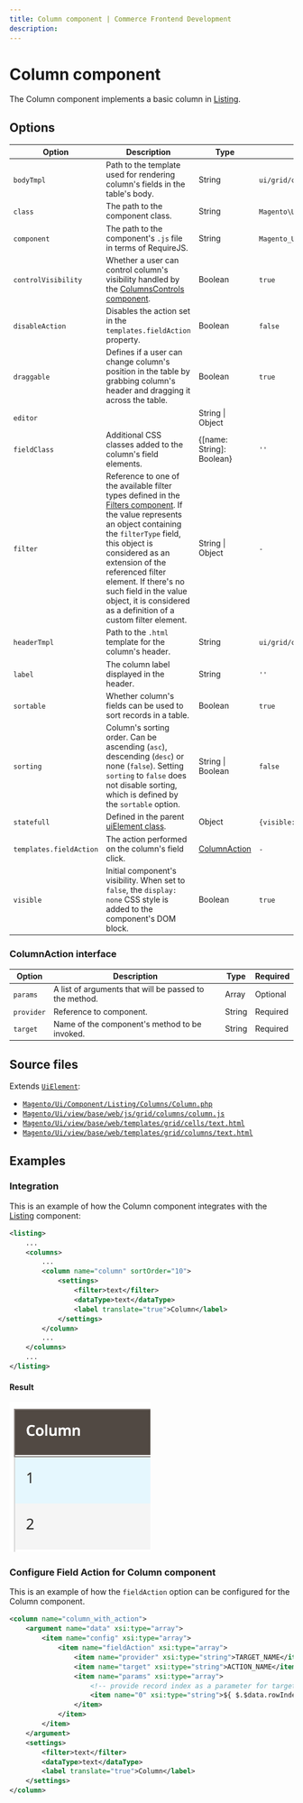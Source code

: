 ```yaml
---
title: Column component | Commerce Frontend Development
description:
---
```


# Column component

The Column component implements a basic column in [Listing](listing-grid.md).

## Options

| Option | Description | Type | Default |
| --- | --- | --- | --- |
| `bodyTmpl` | Path to the template used for rendering column's fields in the table's body. | String | `ui/grid/cells/text` |
| `class` | The path to the component class. | String | `Magento\Ui\Component\Listing\Columns\Column` |
| `component` | The path to the component's `.js` file in terms of RequireJS. | String | `Magento_Ui/js/grid/columns/column` |
| `controlVisibility` | Whether a user can control column's visibility handled by the [ColumnsControls component](columns-controls.md). | Boolean | `true` |
| `disableAction` | Disables the action set in the `templates.fieldAction` property. | Boolean | `false` |
| `draggable` | Defines if a user can change column's position in the table by grabbing column's header and dragging it across the table. | Boolean | `true` |
| `editor` |  | String \| Object |  |
| `fieldClass` | Additional CSS classes added to the column's field elements. | {[name: String]: Boolean} | `''` |
| `filter` | Reference to one of the available filter types defined in the [Filters component](filters.md). If the value represents an object containing the `filterType` field, this object is considered as an extension of the referenced filter element. If there's no such field in the value object, it is considered as a definition of a custom filter element. | String \| Object | `-` |
| `headerTmpl` | Path to the `.html` template for the column's header. | String | `ui/grid/columns/text` |
| `label` | The column label displayed in the header. | String | `''` |
| `sortable` | Whether column's fields can be used to sort records in a table. | Boolean | `true` |
| `sorting` | Column's sorting order. Can be ascending (`asc`), descending (`desc`) or none (`false`). Setting `sorting` to `false` does not disable sorting, which is defined by the `sortable` option. | String \| Boolean | `false` |
| `statefull` | Defined in the parent [uiElement class](concepts/element.md). | Object | `{visible: true, sorting: true}` |
| `templates.fieldAction` | The action performed on the column's field click. | [ColumnAction](#column_action) | `-` |
| `visible` | Initial component's visibility. When set to `false`, the `display: none` CSS style is added to the component's DOM block. | Boolean | `true` |

### ColumnAction interface

| Option | Description | Type | Required |
| --- | --- | --- | --- |
| `params` | A list of arguments that will be passed to the method. | Array | Optional |
| `provider` | Reference to component. | String | Required |
| `target` | Name of the component's method to be invoked. | String | Required |

## Source files

Extends [`UiElement`](concepts/element.md):

-  [`Magento/Ui/Component/Listing/Columns/Column.php`](https://github.com/magento/magento2/blob/2.4/app/code/Magento/Ui/Component/Listing/Columns/Column.php)
-  [`Magento/Ui/view/base/web/js/grid/columns/column.js`](https://github.com/magento/magento2/blob/2.4/app/code/Magento/Ui/view/base/web/js/grid/columns/column.js)
-  [`Magento/Ui/view/base/web/templates/grid/cells/text.html`](https://github.com/magento/magento2/blob/2.4/app/code/Magento/Ui/view/base/web/templates/grid/cells/text.html)
-  [`Magento/Ui/view/base/web/templates/grid/columns/text.html`](https://github.com/magento/magento2/blob/2.4/app/code/Magento/Ui/view/base/web/templates/grid/columns/text.html)

## Examples

### Integration

This is an example of how the Column component integrates with the [Listing](listing-grid.md) component:

```xml
<listing>
    ...
    <columns>
        ...
        <column name="column" sortOrder="10">
            <settings>
                <filter>text</filter>
                <dataType>text</dataType>
                <label translate="true">Column</label>
            </settings>
        </column>
        ...
    </columns>
    ...
</listing>
```

#### Result

![Column Component Example](../_images/ui-components/ui-column-result.png)

### Configure Field Action for Column component

This is an example of how the `fieldAction` option can be configured for the Column component.

```xml
<column name="column_with_action">
    <argument name="data" xsi:type="array">
        <item name="config" xsi:type="array">
            <item name="fieldAction" xsi:type="array">
                <item name="provider" xsi:type="string">TARGET_NAME</item>
                <item name="target" xsi:type="string">ACTION_NAME</item>
                <item name="params" xsi:type="array">
                    <!-- provide record index as a parameter for target method -->
                    <item name="0" xsi:type="string">${ $.$data.rowIndex }</item>
                </item>
            </item>
        </item>
    </argument>
    <settings>
        <filter>text</filter>
        <dataType>text</dataType>
        <label translate="true">Column</label>
    </settings>
</column>
```
